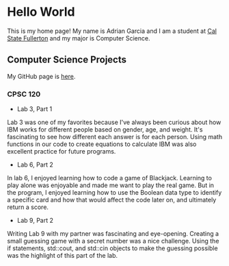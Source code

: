 # Hello World

This is my home page! My name is Adrian Garcia and I am a student at [Cal State Fullerton](http://www.fullerton.edu/) and my major is Computer Science.

## Computer Science Projects

My GitHub page is [here](http://github.com/AdriG03).

### CPSC 120

* Lab 3, Part 1

Lab 3 was one of my favorites because I've always been curious about how IBM works for different people based on gender, age, and weight. It's fascinating to see how different each answer is for each person. Using math functions in our code to create equations to calculate IBM was also excellent practice for future programs.

* Lab 6, Part 2

In lab 6, I enjoyed learning how to code a game of Blackjack. Learning to play alone was enjoyable and made me want to play the real game. But in the program, I enjoyed learning how to use the Boolean data type to identify a specific card and how that would affect the code later on, and ultimately return a score.

* Lab 9, Part 2

Writing Lab 9 with my partner was fascinating and eye-opening. Creating a small guessing game with a secret number was a nice challenge. Using the if statements, std::cout, and std::cin objects to make the guessing possible was the highlight of this part of the lab. 
